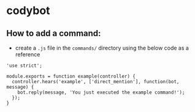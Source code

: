 # codybot

## How to add a command:
  - create a `.js` file in the `commands/` directory using the below code as a reference
```
'use strict';

module.exports = function example(controller) {
  controller.hears('example', ['direct_mention'], function(bot, message) {
    bot.reply(message, 'You just executed the example command!');
  });
}
```

